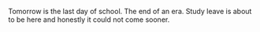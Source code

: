 Tomorrow is the last day of school. The end of an era. Study leave is about to be here and honestly it could not come sooner.
